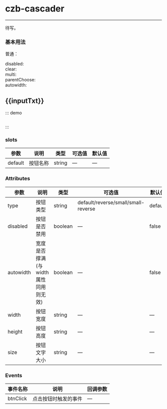 <script>
export default {
  data () {
    return {
      inputTxt: '',
      cascaderData3: [
        {
          "id": "0",
          "name": "tom",
          "sub": [
            {
              "sid": "0",
              "id": "0-0",
              "name": "toms p1",
              "isChoosed": true
            },
            {
              "name": "toms p2",
              "id": "0-1",
              "sid": "0",
              "isChoosed": false,
              "sub": [
                {
                  "name": "toms p2 s1",
                  "id": "0-1-0",
                  "sid": "0-1",
                  "isChoosed": false
                }
              ]
            }
          ],
          "isChoosed": false
        },
        {
          "id": "1",
          "name": "jerry",
          "sub": [
            {
              "name": "jerrys p1",
              "id": "1-0",
              "sid": "1",
              "isChoosed": false
            },
            {
              "name": "jerrys p2",
              "id": "1-1",
              "sid": "1",
              "isChoosed": false
            }
          ],
          "isChoosed": false
        },
        {
          "id": "2",
          "name": "simon",
          "sub": []
        }
      ]
    }
  },
  methods: {
    chooseItem (item) {
      console.log(item)
    }
  }
}
</script>

# czb-cascader
----
待写。
### 基本用法
普通：
<div class="myinput"><czb-cascader :datas="cascaderData3" v-model="inputTxt"  placeholder="请选择" @chooseItem="chooseItem"></czb-cascader></div>
disabled:
<div class="myinput"><czb-cascader :datas="cascaderData3" v-model="inputTxt"  placeholder="请选择" :disabled="true"></czb-cascader></div>
clear:
<div class="myinput"><czb-cascader :datas="cascaderData3" v-model="inputTxt"  placeholder="请选择" :clear="true"></czb-cascader></div>
multi:
<div class="myinput"><czb-cascader :datas="cascaderData3" v-model="inputTxt"  placeholder="请选择" :multi="true" :clear="true" @chooseItem="chooseItem"></czb-cascader></div>
parentChoose:
<div class="myinput"><czb-cascader :datas="cascaderData3" v-model="inputTxt"  placeholder="请选择" @chooseItem="chooseItem" :parentChoose="true"></czb-cascader></div>
autowidth:
<div class="myinput"><czb-cascader :datas="cascaderData3" v-model="inputTxt"  placeholder="请选择" @chooseItem="chooseItem" :autowidth="true"></czb-cascader></div>

## {{inputTxt}}



::: demo
```html

```
:::
### slots
| 参数      | 说明                                 | 类型      | 可选值       | 默认值   |
|---------- |------------------------------------ |---------- |------------- |-------- |
|default    |	按钮名称  |	string   |	—           |	  —     |
### Attributes
| 参数      | 说明                                 | 类型      | 可选值       | 默认值   |
|---------- |------------------------------------ |---------- |------------- |-------- |
|type	  | 按钮类型    |	string   | default/reverse/small/small-reverse   |default|
|disabled	    | 按钮是否禁用    |	boolean   | —   |false |
|autowidth	  | 宽度是否撑满(与width属性同用则无效)    |	boolean   | —   |false |
|width	    | 按钮宽度   |	string   | —   |—|
|height	    | 按钮高度   |	string   | —   |—|
|size	  | 按钮文字大小   |	string   | —   |—|
### Events
| 事件名称      | 说明       | 回调参数   |
|------------- |----------- |---------  |
|btnClick    |点击按钮时触发的事件| —  |
